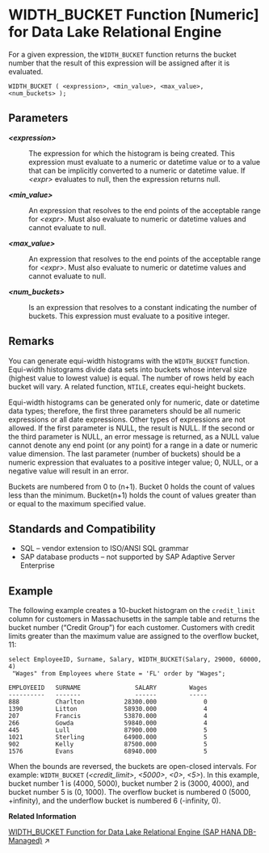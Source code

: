 <!-- loioa591658384f21015a3a2e821679c9000 -->

# WIDTH\_BUCKET Function \[Numeric\] for Data Lake Relational Engine

For a given expression, the `WIDTH_BUCKET` function returns the bucket number that the result of this expression will be assigned after it is evaluated.



```
WIDTH_BUCKET ( <expression>, <min_value>, <max_value>, <num_buckets> );
```



<a name="loioa591658384f21015a3a2e821679c9000__WIDTH_BUCKET_parm1"/>

## Parameters


<dl>
<dt><b>

*<expression\>*

</b></dt>
<dd>

The expression for which the histogram is being created. This expression must evaluate to a numeric or datetime value or to a value that can be implicitly converted to a numeric or datetime value. If *<expr\>* evaluates to null, then the expression returns null.



</dd><dt><b>

*<min\_value\>*

</b></dt>
<dd>

An expression that resolves to the end points of the acceptable range for *<expr\>*. Must also evaluate to numeric or datetime values and cannot evaluate to null.



</dd><dt><b>

*<max\_value\>*

</b></dt>
<dd>

An expression that resolves to the end points of the acceptable range for *<expr\>*. Must also evaluate to numeric or datetime values and cannot evaluate to null.



</dd><dt><b>

*<num\_buckets\>*

</b></dt>
<dd>

Is an expression that resolves to a constant indicating the number of buckets. This expression must evaluate to a positive integer.



</dd>
</dl>



<a name="loioa591658384f21015a3a2e821679c9000__WIDTH_BUCKET_remarks1"/>

## Remarks

You can generate equi-width histograms with the `WIDTH_BUCKET` function. Equi-width histograms divide data sets into buckets whose interval size \(highest value to lowest value\) is equal. The number of rows held by each bucket will vary. A related function, `NTILE`, creates equi-height buckets.

Equi-width histograms can be generated only for numeric, date or datetime data types; therefore, the first three parameters should be all numeric expressions or all date expressions. Other types of expressions are not allowed. If the first parameter is NULL, the result is NULL. If the second or the third parameter is NULL, an error message is returned, as a NULL value cannot denote any end point \(or any point\) for a range in a date or numeric value dimension. The last parameter \(number of buckets\) should be a numeric expression that evaluates to a positive integer value; 0, NULL, or a negative value will result in an error.

Buckets are numbered from 0 to \(n+1\). Bucket 0 holds the count of values less than the minimum. Bucket\(n+1\) holds the count of values greater than or equal to the maximum specified value.



<a name="loioa591658384f21015a3a2e821679c9000__WIDTH_BUCKET_standards1"/>

## Standards and Compatibility

-   SQL – vendor extension to ISO/ANSI SQL grammar
-   SAP database products – not supported by SAP Adaptive Server Enterprise



<a name="loioa591658384f21015a3a2e821679c9000__WIDTH_BUCKET_examples1"/>

## Example

The following example creates a 10-bucket histogram on the `credit_limit` column for customers in Massachusetts in the sample table and returns the bucket number \(“Credit Group”\) for each customer. Customers with credit limits greater than the maximum value are assigned to the overflow bucket, 11:

```
select EmployeeID, Surname, Salary, WIDTH_BUCKET(Salary, 29000, 60000, 4)
 "Wages" from Employees where State = 'FL' order by "Wages";
```

```
EMPLOYEEID   SURNAME               SALARY         Wages
----------   -------               ------         -----
888          Charlton           28300.000             0
1390         Litton             58930.000             4
207          Francis            53870.000             4
266          Gowda              59840.000             4
445          Lull               87900.000             5
1021         Sterling           64900.000             5
902          Kelly              87500.000             5
1576         Evans              68940.000             5
```

When the bounds are reversed, the buckets are open-closed intervals. For example: `WIDTH_BUCKET` \(*<credit\_limit\>*, *<5000\>*, *<0\>*, *<5\>*\). In this example, bucket number 1 is \(4000, 5000\), bucket number 2 is \(3000, 4000\), and bucket number 5 is \(0, 1000\). The overflow bucket is numbered 0 \(5000, +infinity\), and the underflow bucket is numbered 6 \(-infinity, 0\).

**Related Information**  


[WIDTH_BUCKET Function for Data Lake Relational Engine (SAP HANA DB-Managed)](https://help.sap.com/viewer/a898e08b84f21015969fa437e89860c8/2024_1_QRC/en-US/69892e4fa52c4ad885c269d8009f06c3.html "For a given expression, the WIDTH_BUCKET function returns the bucket number that the result of this expression will be assigned after it is evaluated.") :arrow_upper_right:

